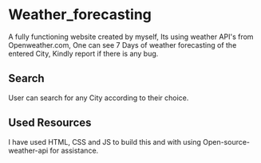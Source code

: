 # Weather_forecasting
A fully functioning website created by myself, Its using weather API's from Openweather.com, One can see 7 Days of weather forecasting of the entered City, Kindly report if there is any bug.

## Search
User can search for any City according to their choice.

## Used Resources
I have used HTML, CSS and JS to build this and with using Open-source-weather-api for assistance.
